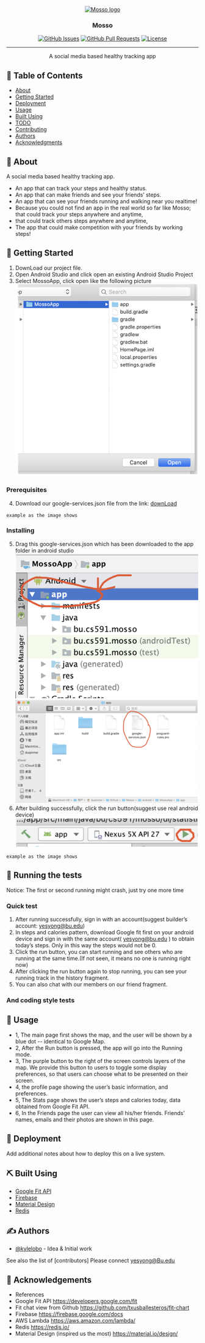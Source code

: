 <p align="center">
  <a href="" rel="noopener">
 <img width=200px height=200px src="https://i.imgur.com/6wj0hh6.jpg" alt="Mosso logo"></a>
</p>

<h3 align="center">Mosso</h3>

<div align="center">
 
  [![GitHub Issues](https://img.shields.io/github/issues/kylelobo/The-Documentation-Compendium.svg)](https://github.com/YongLAGCC/cs591_mosso/issues)
  [![GitHub Pull Requests](https://img.shields.io/github/issues-pr/kylelobo/The-Documentation-Compendium.svg)](https://github.com/YongLAGCC/cs591_mosso/pulls)
  [![License](https://img.shields.io/badge/license-MIT-blue.svg)](/LICENSE)

</div>

---

<p align="center"> A social media based healthy tracking app
    <br> 
</p>

## 📝 Table of Contents
- [About](#about)
- [Getting Started](#getting_started)
- [Deployment](#deployment)
- [Usage](#usage)
- [Built Using](#built_using)
- [TODO](../TODO.md)
- [Contributing](../CONTRIBUTING.md)
- [Authors](#authors)
- [Acknowledgments](#acknowledgement)

## 🧐 About <a name = "about"></a>
A social media based healthy tracking app.

- An app that can track your steps and healthy status.
- An app that can make friends and see your friends’ steps.
- An app that can see your friends running and walking near you realtime!
- Because you could not find an app in the real world so far like Mosso; that could track your steps anywhere and anytime,
- that could track others steps anywhere and anytime,
- The app that could make competition with your friends by working steps!


## 🏁 Getting Started <a name = "getting_started"></a>
1. DownLoad our project file. 
2. Open Android Studio and click open an existing Android Studio Project
3. Select MossoApp, click open like the following picture 
![setup3](https://github.com/ZhuyuLICFC/Mosso/blob/master/android/MossoApp/ReadmePic/setup3.png)
### Prerequisites
4. Download our google-services.json file from the link: [downLoad](https://drive.google.com/file/d/1tjB2S6fWJta_bllzeqsN46hhzvpaY6aD/view?usp=sharing)

```
example as the image shows
```

### Installing
5. Drag this google-services.json which has been downloaded to the app folder in android studio
![setup5](https://github.com/ZhuyuLICFC/Mosso/blob/master/android/MossoApp/ReadmePic/setup5.png)
![setup5_2](https://github.com/ZhuyuLICFC/Mosso/blob/master/android/MossoApp/ReadmePic/setup5_2.png)
6. After building successfully, click the run button(suggest use real android device)
![setup6](https://github.com/ZhuyuLICFC/Mosso/blob/master/android/MossoApp/ReadmePic/setup6.png)

```
example as the image shows
```



## 🔧 Running the tests <a name = "tests"></a>

 Notice: The first or second running might crash, just try one more time



### Quick test
1. After running successfully, sign in with an account(suggest builder’s account: yesyong@bu.edu)
2. In steps and calories pattern, download Google fit first on your android device and sign in with the same account( yesyong@bu.edu ) to obtain today’s steps. Only in this way the steps would not be 0.
3. Click the run button, you can start running and see others who are running at the same time.(If not seen, it means no one is running right now)
4. After clicking the run button again to stop running, you can see your running track in the history fragment.
5. You can also chat with our members on our friend fragment.


### And coding style tests

## 🎈 Usage <a name="usage"></a>
- 1, The main page first shows the map, and the user will be shown by a blue dot -- identical to Google Map.
- 2, After the Run button is pressed, the app will go into the Running mode.
- 3, The purple button to the right of the screen controls layers of the map. We provide this button to users to toggle some display preferences, so that users can choose what to be presented on their screen.
- 4, the profile page showing the user’s basic information, and preferences.
- 5, The Stats page shows the user’s steps and calories today, data obtained from Google Fit API.
- 6, In the Friends page the user can view all his/her friends. Friends’ names, emails and their photos are shown in this page.
## 🚀 Deployment <a name = "deployment"></a>
Add additional notes about how to deploy this on a live system.

## ⛏️ Built Using <a name = "built_using"></a>
- [Google Fit API](https://developers.google.com/fit) 
- [Firebase](https://firebase.google.com/) 
- [Material Design](https://material.io/develop) 
- [Redis](https://redis.io/)  

## ✍️ Authors <a name = "authors"></a>
- [@kylelobo](https://github.com/YongLAGCC) - Idea & Initial work

See also the list of [contributors] Please connect yesyong@Bu.edu

## 🎉 Acknowledgements <a name = "acknowledgement"></a>
- References
- Google Fit API
https://developers.google.com/fit
- Fit chat view from Github
https://github.com/txusballesteros/fit-chart
- Firebase
https://firebase.google.com/docs
- AWS Lambda
https://aws.amazon.com/lambda/
- Redis
https://redis.io/
- Material Design (inspired us the most)
https://material.io/design/

